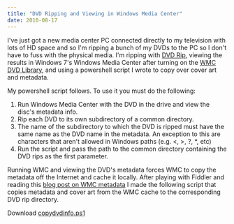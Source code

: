 ```yaml
---
title: "DVD Ripping and Viewing in Windows Media Center"
date: 2010-08-17
---
```

<div xmlns="http://www.w3.org/1999/xhtml"><div><p>
    I've just got a new media center PC connected directly to my television with lots of HD space and so I'm ripping a bunch of my DVDs to the PC so I don't have to fuss with the physical media. I'm
    ripping with <a href="http://lifehacker.com/355281/dvd-rip-automates-one+click-dvd-ripping">DVD Rip</a>, viewing the results in Windows 7's Windows Media Center after turning on the <a href="http://support.microsoft.com/kb/930526">WMC DVD Library</a>, and using a powershell script I wrote to copy over cover art and metadata.
  </p><p>
    My powershell script follows. To use it you must do the following:
  </p><ol><li>Run Windows Media Center with the DVD in the drive and view the disc's metadata info.
    </li><li>Rip each DVD to its own subdirectory of a common directory.
    </li><li>The name of the subdirectory to which the DVD is ripped must have the same name as the DVD name in the metadata. An exception to this are characters that aren't allowed in Windows paths (e.g.
    &lt;, &gt;, ?, *, etc)
    </li><li>Run the script and pass the path to the common directory containing the DVD rips as the first parameter.
    </li></ol>Running WMC and viewing the DVD's metadata forces WMC to copy the metadata off the Internet and cache it locally. After playing with Fiddler and reading this <a href="http://www.mediabrowser.tv/forum/viewtopic.php?f=9&amp;t=2934">blog post on WMC metadata</a> I made the following script that copies metadata and cover art from the WMC cache to the corresponding DVD
  rip directory.
  <p>
    Download <a href="http://deletethis.net/dave/wmce-zune-hack/copydvdinfo.ps1">copydvdinfo.ps1</a></p><div class="blogger-post-footer"><img width="1" height="1" src="https://blogger.googleusercontent.com/tracker/1670048653123050463-7418839341420694025?l=davescoolblog.blogspot.com" alt="" /></div></div></div>
